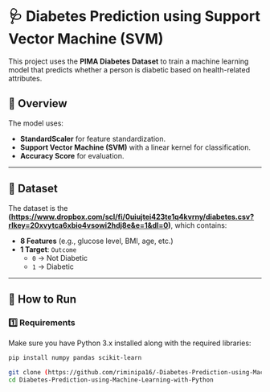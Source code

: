 # 🩺 Diabetes Prediction using Support Vector Machine (SVM)

This project uses the **PIMA Diabetes Dataset** to train a machine learning model that predicts whether a person is diabetic based on health-related attributes.

## 📌 Overview
The model uses:
- **StandardScaler** for feature standardization.
- **Support Vector Machine (SVM)** with a linear kernel for classification.
- **Accuracy Score** for evaluation.

---

## 📂 Dataset
The dataset is the **(https://www.dropbox.com/scl/fi/0uiujtei423te1q4kvrny/diabetes.csv?rlkey=20xvytca6xbio4vsowi2hdj8e&e=1&dl=0)**, which contains:
- **8 Features** (e.g., glucose level, BMI, age, etc.)
- **1 Target**: `Outcome`  
  - `0` → Not Diabetic  
  - `1` → Diabetic

---

## 🚀 How to Run

### **1️⃣ Requirements**
Make sure you have Python 3.x installed along with the required libraries:
```bash
pip install numpy pandas scikit-learn

git clone (https://github.com/riminipa16/-Diabetes-Prediction-using-Machine-Learning-with-Python)
cd Diabetes-Prediction-using-Machine-Learning-with-Python
